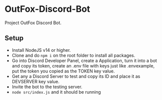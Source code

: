 # OutFox-Discord-Bot

Project OutFox Discord Bot.

## Setup

- Install NodeJS v14 or higher.
- Clone and do `npm i` on the root folder to install all packages.
- Go into Discord Developer Panel, create a Application, turn it into a bot and copy its token, create an .env file with keys just like .envexample, put the token you copied as the TOKEN key value.
- Get any a Discord Server to test and copy its ID and place it as DEVSERVER key value.
- Invite the bot to the testing server.
- `node src/index.js` and it should be running
